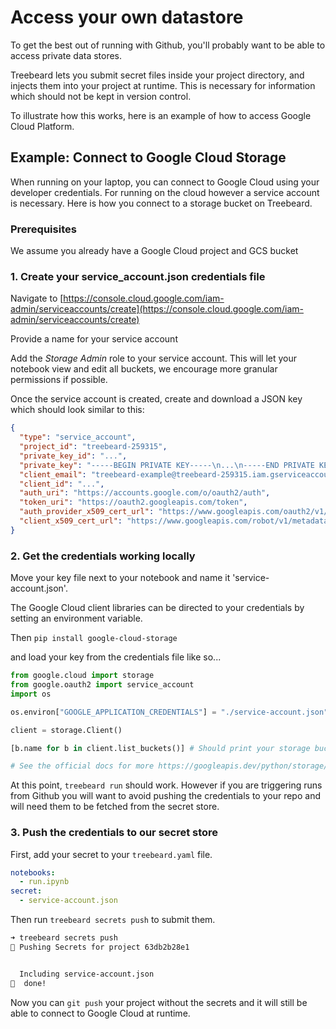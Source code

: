 # Access your own datastore

To get the best out of running with Github, you'll probably want to be able to access private data stores.

Treebeard lets you submit secret files inside your project directory, and injects them into your project at runtime. This is necessary for information which should not be kept in version control.

To illustrate how this works, here is an example of how to access Google Cloud Platform.

## Example: Connect to Google Cloud Storage

When running on your laptop, you can connect to Google Cloud using your developer credentials. For running on the cloud however a service account is necessary. Here is how you connect to a storage bucket on Treebeard.

### Prerequisites

We assume you already have a Google Cloud project and GCS bucket

### 1. Create your service_account.json credentials file

Navigate to [https://console.cloud.google.com/iam-admin/serviceaccounts/create](https://console.cloud.google.com/iam-admin/serviceaccounts/create)

Provide a name for your service account

Add the _Storage Admin_ role to your service account. This will let your notebook view and edit all buckets, we encourage more granular permissions if possible.

Once the service account is created, create and download a JSON key which should look similar to this:

```json
{
  "type": "service_account",
  "project_id": "treebeard-259315",
  "private_key_id": "...",
  "private_key": "-----BEGIN PRIVATE KEY-----\n...\n-----END PRIVATE KEY-----\n",
  "client_email": "treebeard-example@treebeard-259315.iam.gserviceaccount.com",
  "client_id": "...",
  "auth_uri": "https://accounts.google.com/o/oauth2/auth",
  "token_uri": "https://oauth2.googleapis.com/token",
  "auth_provider_x509_cert_url": "https://www.googleapis.com/oauth2/v1/certs",
  "client_x509_cert_url": "https://www.googleapis.com/robot/v1/metadata/x509/treebeard-example%40treebeard-259315.iam.gserviceaccount.com"
}
```

### 2. Get the credentials working locally

Move your key file next to your notebook and name it 'service-account.json'.

The Google Cloud client libraries can be directed to your credentials by setting an environment variable.

Then `pip install google-cloud-storage`

and load your key from the credentials file like so...

```python
from google.cloud import storage
from google.oauth2 import service_account
import os

os.environ["GOOGLE_APPLICATION_CREDENTIALS"] = "./service-account.json"

client = storage.Client()

[b.name for b in client.list_buckets()] # Should print your storage buckets

# See the official docs for more https://googleapis.dev/python/storage/latest/index.html
```

At this point, `treebeard run` should work. However if you are triggering runs from Github you will want to avoid pushing the credentials to your repo and will need them to be fetched from the secret store.

### 3. Push the credentials to our secret store

First, add your secret to your `treebeard.yaml` file.

```yaml
notebooks:
  - run.ipynb
secret:
  - service-account.json
```

Then run `treebeard secrets push` to submit them.

```bash
➜ treebeard secrets push
🌲 Pushing Secrets for project 63db2b28e1


  Including service-account.json
🔐  done!
```

Now you can `git push` your project without the secrets and it will still be able to connect to Google Cloud at runtime.
